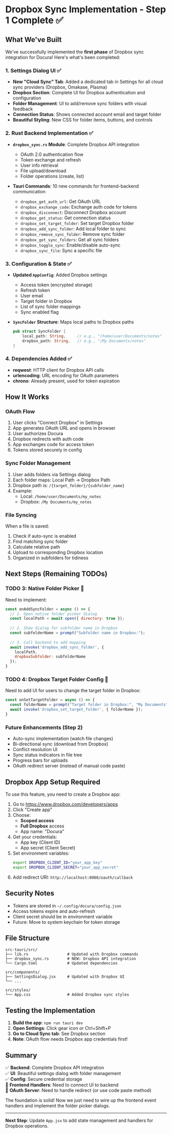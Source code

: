 # Dropbox Sync Implementation - Step 1 Complete ✅

## What We've Built

We've successfully implemented the **first phase** of Dropbox sync integration for Docura! Here's what's been completed:

### 1. Settings Dialog UI ✅
- **New "Cloud Sync" Tab**: Added a dedicated tab in Settings for all cloud sync providers (Dropbox, Omakase, Plasma)
- **Dropbox Section**: Complete UI for Dropbox authentication and configuration
- **Folder Management**: UI to add/remove sync folders with visual feedback
- **Connection Status**: Shows connected account email and target folder
- **Beautiful Styling**: New CSS for folder items, buttons, and controls

### 2. Rust Backend Implementation ✅
- **`dropbox_sync.rs` Module**: Complete Dropbox API integration
  - OAuth 2.0 authentication flow
  - Token exchange and refresh
  - User info retrieval
  - File upload/download
  - Folder operations (create, list)
  
- **Tauri Commands**: 10 new commands for frontend-backend communication
  - `dropbox_get_auth_url`: Get OAuth URL
  - `dropbox_exchange_code`: Exchange auth code for tokens
  - `dropbox_disconnect`: Disconnect Dropbox account
  - `dropbox_get_status`: Get connection status
  - `dropbox_set_target_folder`: Set target Dropbox folder
  - `dropbox_add_sync_folder`: Add local folder to sync
  - `dropbox_remove_sync_folder`: Remove sync folder
  - `dropbox_get_sync_folders`: Get all sync folders
  - `dropbox_toggle_sync`: Enable/disable auto-sync
  - `dropbox_sync_file`: Sync a specific file

### 3. Configuration & State ✅
- **Updated `AppConfig`**: Added Dropbox settings
  - Access token (encrypted storage)
  - Refresh token
  - User email
  - Target folder in Dropbox
  - List of sync folder mappings
  - Sync enabled flag

- **`SyncFolder` Structure**: Maps local paths to Dropbox paths
  ```rust
  pub struct SyncFolder {
      local_path: String,     // e.g., "/home/user/Documents/notes"
      dropbox_path: String,   // e.g., "/My Documents/notes"
  }
  ```

### 4. Dependencies Added ✅
- **reqwest**: HTTP client for Dropbox API calls
- **urlencoding**: URL encoding for OAuth parameters
- **chrono**: Already present, used for token expiration

## How It Works

### OAuth Flow
1. User clicks "Connect Dropbox" in Settings
2. App generates OAuth URL and opens in browser
3. User authorizes Docura
4. Dropbox redirects with auth code
5. App exchanges code for access token
6. Tokens stored securely in config

### Sync Folder Management
1. User adds folders via Settings dialog
2. Each folder maps: Local Path → Dropbox Path
3. Dropbox path is: `/{target_folder}/{subfolder_name}`
4. Example:
   - Local: `/home/user/Documents/my_notes`
   - Dropbox: `/My Documents/my_notes`

### File Syncing
When a file is saved:
1. Check if auto-sync is enabled
2. Find matching sync folder
3. Calculate relative path
4. Upload to corresponding Dropbox location
5. Organized in subfolders for tidiness

## Next Steps (Remaining TODOs)

### TODO 3: Native Folder Picker 🔄
Need to implement:
```javascript
const onAddSyncFolder = async () => {
  // 1. Open native folder picker dialog
  const localPath = await open({ directory: true });
  
  // 2. Show dialog for subfolder name in Dropbox
  const subfolderName = prompt("Subfolder name in Dropbox:");
  
  // 3. Call backend to add mapping
  await invoke('dropbox_add_sync_folder', { 
    localPath, 
    dropboxSubfolder: subfolderName 
  });
}
```

### TODO 4: Dropbox Target Folder Config 🔄
Need to add UI for users to change the target folder in Dropbox:
```javascript
const onSetTargetFolder = async () => {
  const folderName = prompt("Target folder in Dropbox:", "My Documents");
  await invoke('dropbox_set_target_folder', { folderName });
}
```

### Future Enhancements (Step 2)
- Auto-sync implementation (watch file changes)
- Bi-directional sync (download from Dropbox)
- Conflict resolution UI
- Sync status indicators in file tree
- Progress bars for uploads
- OAuth redirect server (instead of manual code paste)

## Dropbox App Setup Required

To use this feature, you need to create a Dropbox app:

1. Go to https://www.dropbox.com/developers/apps
2. Click "Create app"
3. Choose:
   - **Scoped access**
   - **Full Dropbox** access
   - App name: "Docura"
4. Get your credentials:
   - App key (Client ID)
   - App secret (Client Secret)
5. Set environment variables:
   ```bash
   export DROPBOX_CLIENT_ID="your_app_key"
   export DROPBOX_CLIENT_SECRET="your_app_secret"
   ```
6. Add redirect URI: `http://localhost:8080/oauth/callback`

## Security Notes

- Tokens are stored in `~/.config/docura/config.json`
- Access tokens expire and auto-refresh
- Client secret should be in environment variable
- Future: Move to system keychain for token storage

## File Structure

```
src-tauri/src/
├── lib.rs                 # Updated with Dropbox commands
├── dropbox_sync.rs        # NEW: Dropbox API integration
└── Cargo.toml             # Updated dependencies

src/components/
├── SettingsDialog.jsx     # Updated with Dropbox UI
└── ...

src/styles/
└── App.css                # Added Dropbox sync styles
```

## Testing the Implementation

1. **Build the app**: `npm run tauri dev`
2. **Open Settings**: Click gear icon or Ctrl+Shift+P
3. **Go to Cloud Sync tab**: See Dropbox section
4. **Note**: OAuth flow needs Dropbox app credentials first!

## Summary

✅ **Backend**: Complete Dropbox API integration  
✅ **UI**: Beautiful settings dialog with folder management  
✅ **Config**: Secure credential storage  
🔄 **Frontend Handlers**: Need to connect UI to backend  
🔄 **OAuth Server**: Need to handle redirect (or use code paste method)

The foundation is solid! Now we just need to wire up the frontend event handlers and implement the folder picker dialogs.

---

**Next Step**: Update `App.jsx` to add state management and handlers for Dropbox operations.


